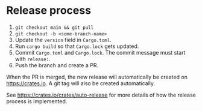 # Release process

1. `git checkout main && git pull`
2. `git checkout -b <some-branch-name>`
3. Update the `version` field in `Cargo.toml`.
4. Run `cargo build` so that `Cargo.lock` gets updated.
5. Commit `Cargo.toml` and `Cargo.lock`. The commit message must start
   with `release:`.
6. Push the branch and create a PR.

When the PR is merged, the new release will automatically be created on
<https://crates.io>. A git tag will also be created automatically.

See <https://crates.io/crates/auto-release> for more details of how the
release process is implemented.

